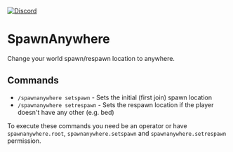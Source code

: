 [![Discord](https://img.shields.io/discord/904419828192927885.svg?logo=discord)](https://discord.gg/HeZayd6SxF)

# SpawnAnywhere
Change your world spawn/respawn location to anywhere.

## Commands
- `/spawnanywhere setspawn` - Sets the initial (first join) spawn location
- `/spawnanywhere setrespawn` - Sets the respawn location if the player doesn't have any other (e.g. bed)

To execute these commands you need be an operator or have `spawnanywhere.root`, `spawnanywhere.setspawn` and 
`spawnanywhere.setrespawn` permission.